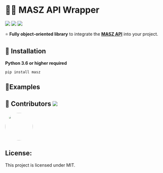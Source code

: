 <h1>👮‍♂️ MASZ API Wrapper</h1>
<p>
<img src="https://img.shields.io/pypi/pyversions/masz" />
<img src="https://img.shields.io/pypi/v/masz" />
<a href="https://github.com/zaanposni/masz-api-wrapper/blob/dev/LICENSE"><img src="https://img.shields.io/github/license/zaanposni/masz-api-wrapper.svg"/></a>
</p>

⭐ **Fully object-oriented library** to integrate the <a href="https://github.com/zaanposni/discord-masz" target="_blank">**MASZ API**</a> into your project.

## 🚀 Installation

**Python 3.6 or higher required**
```
pip install masz
```

## 👀Examples


## 🤝 Contributors <img src="https://img.shields.io/badge/contributions-welcome-brightgreen.svg?style=flat"/>

<a href="https://github.com/zaanposni"><img src="https://avatars3.githubusercontent.com/u/24491035?s=460&v=4"
                                            height=90px, width=90px style="border-radius: 50%" /></a>

## License:

This project is licensed under MIT.
